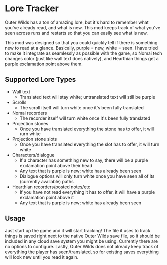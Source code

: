 # Lore Tracker

Outer Wilds has a ton of amazing lore, but it's hard to remember what you've already read, and what is new. This mod
keeps track of what you've seen across runs and restarts so that you can easily see what is new.

This mod was designed so that you could quickly tell if there is something new to read at a glance. Basically,
purple = new, white = seen. I have tried to make it integrate as seamlessly as possible with the game, so Nomai tech
changes color (just like wall text does natively), and Hearthian things get a purple exclamation point above them.

## Supported Lore Types

* Wall text
    * Translated text will stay white; untranslated text will still be purple
* Scrolls
    * The scroll itself will turn white once it's been fully translated
* Nomai recorders
    * The recorder itself will turn white once it's been fully translated
* Projection stones
    * Once you have translated everything the stone has to offer, it will turn white
* Projection stone slots
    * Once you have translated everything the slot has to offer, it will turn white
* Characters/dialogue
    * If a character has something new to say, there will be a purple exclamation point above their head
    * Any text that is purple is new; white has already been seen
    * Dialogue options will only turn white once you have seen all of its (currently available) paths
* Hearthian recorders/posted notes/etc
    * If you have not read everything it has to offer, it will have a purple exclamation point above it
    * Any text that is purple is new; white has already been seen

## Usage

Just start up the game and it will start tracking! The file it uses to track things is saved right next to the native
Outer Wilds save file, so it should be included in any cloud save system you might be using. Currently there are no
options to configure. Lastly, Outer Wilds does not already keep track of everything the player has seen/translated, so
for existing saves everything will look new until you read it again.